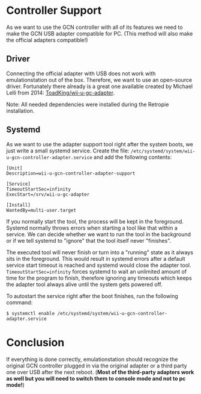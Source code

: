 # Controller Support
As we want to use the GCN controller with all of its features we need to make the GCN USB adapter compatible for PC. (This method will also make the official adapters compatible!)

## Driver
Connecting the official adapter with USB does not work with emulationstation out of the box. Therefore, we want to use an open-source driver. 
Fortunately there already is a great one available created by Michael Lelli from 2014: [ToadKing/wii-u-gc-adapter](https://github.com/ToadKing/wii-u-gc-adapter).

Note: All needed dependencies were installed during the Retropie installation.

## Systemd
As we want to use the adapter support tool right after the system boots, we just write a small systemd service. Create the file: `/etc/systemd/system/wii-u-gcn-controller-adapter.service` and add the following contents:
```
[Unit]
Description=wii-u-gcn-controller-adapter-support

[Service]
TimeoutStartSec=infinity
ExecStart=/srv/wii-u-gc-adapter

[Install]
WantedBy=multi-user.target
```
If you normally start the tool, the process will be kept in the foreground. Systemd normally throws errors when starting a tool like that within a service. We can decide whether we want to run the tool in the background or if we tell systemd to "ignore" that the tool itself never "finishes". 

The executed tool will never finish or turn into a "running" state as it always sits in the foreground. This would result in systemd errors after a default service start timeout is reached and systemd would close the adapter tool. `TimeoutStartSec=infinity` forces systemd to wait an unlimited amount of time for the program to finish, therefore ignoring any timeouts which keeps the adapter tool always alive until the system gets powered off.

To autostart the service right after the boot finishes, run the following command:
```
$ systemctl enable /etc/systemd/system/wii-u-gcn-controller-adapter.service
```

# Conclusion
If everything is done correctly, emulationstation should recognize the original GCN controller plugged in via the original adapter or a third party one over USB after the next reboot. (**Most of the third-party adapters work as well but you will need to switch them to console mode and not to pc mode!**)
